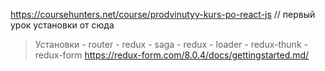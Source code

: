 https://coursehunters.net/course/prodvinutyy-kurs-po-react-js  // первый урок установки от сюда
>  Установки
    - router 
    - redux 
    - saga 
    - redux 
    - loader
    - redux-thunk
    - redux-form  https://redux-form.com/8.0.4/docs/gettingstarted.md/